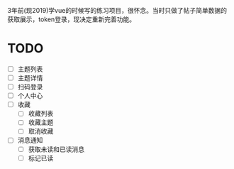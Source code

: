 3年前(现2019)学vue的时候写的练习项目，很怀念。当时只做了帖子简单数据的获取展示，token登录，现决定重新完善功能。

# TODO
- [ ] 主题列表
- [ ] 主题详情
- [ ] 扫码登录
- [ ] 个人中心
- [ ] 收藏
  - [ ] 收藏列表
  - [ ] 收藏主题
  - [ ] 取消收藏
- [ ] 消息通知
  - [ ] 获取未读和已读消息
  - [ ] 标记已读